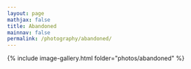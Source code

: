 ```yaml
---
layout: page
mathjax: false
title: Abandoned
mainnav: false
permalink: /photography/abandoned/
---
```


{% include image-gallery.html folder="photos/abandoned" %}